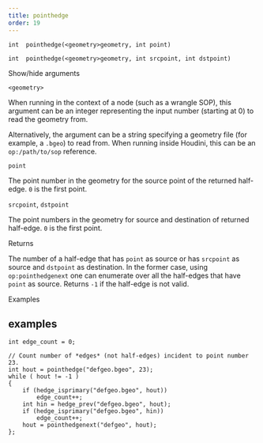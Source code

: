 ```yaml
---
title: pointhedge
order: 19
---
```

`int  pointhedge(<geometry>geometry, int point)`

`int  pointhedge(<geometry>geometry, int srcpoint, int dstpoint)`

Show/hide arguments

`<geometry>`

When running in the context of a node (such as a wrangle SOP), this argument can be an integer representing the input number (starting at 0) to read the geometry from.

Alternatively, the argument can be a string specifying a geometry file (for example, a `.bgeo`) to read from. When running inside Houdini, this can be an `op:/path/to/sop` reference.

`point`

The point number in the geometry for the source point of the returned half-edge. `0` is the first point.

`srcpoint`, `dstpoint`

The point numbers in the geometry for source and destination of returned half-edge. `0` is the first point.

Returns

The number of a half-edge that has `point` as source or has `srcpoint` as source and `dstpoint` as destination.
In the former case, using `op:pointhedgenext` one can enumerate over all the half-edges that have `point` as source.
Returns `-1` if the half-edge is not valid.

Examples

## examples

```vex
int edge_count = 0;

// Count number of *edges* (not half-edges) incident to point number 23.
int hout = pointhedge("defgeo.bgeo", 23);
while ( hout != -1 )
{
    if (hedge_isprimary("defgeo.bgeo", hout))
        edge_count++;
    int hin = hedge_prev("defgeo.bgeo", hout);
    if (hedge_isprimary("defgeo.bgeo", hin))
        edge_count++;
    hout = pointhedgenext("defgeo", hout);
};

```
